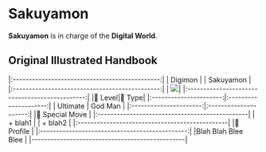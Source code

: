 # Sakuyamon

**Sakuyamon** is in charge of the **Digital World**.

## Original Illustrated Handbook

|:----------------------------------------------:|
|                     Digimon                    |
|                    Sakuyamon                   |
|:----------------------------------------------:|
| ![](https://github.com/digital-world/the-book/blob/master/.book/nature/readme/brainstorm.png)|
|:----------------------------------------------:|
|:arrow_down_small: Level|:arrow_down_small: Type|
|:----------------------:|:---------------------:|
| Ultimate               | God Man               |
|:----------------------:|:---------------------:|
|:arrow_down_small: Special Move                 |
|:-----------------------------------------------|
| + blah1                                        |
| + blah2                                        |
|:-----------------------------------------------|
|:arrow_down_small: Profile                      |
|:----------------------------------------------:|
|Blah Blah Blee Blee                             |
|------------------------------------------------|

